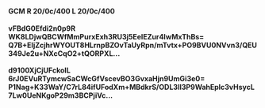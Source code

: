 #### GCM R 20/0c/400 L 20/0c/400
**vFBdG0Efdi2n0p9R**<br/>**WK8LDjwQBCWfMmPurxExh3RU3j5EelEZur4IwMxThBs=**<br/>**Q7B+EIjZcjhrWYOUT8HLrnpBZOvTaUyRpn/mTvtx+PO9BVU0NVvn3/QEU349Je2u+NXcCqO2+tQORPXL...**<br/><br/>
**d9100XjCjUFckoIL**<br/>**6rJ0EVuRTymcwSaCWcGfVscevBO3GvxaHjn9UmGi3e0=**<br/>**P1Nag+K33WaY/C7rL84ifUFodXm+MBdkrS/ODL3ll3P9WahEplc3vHsycL7Lw0UeNKgoP29m3BCPjiVc...**